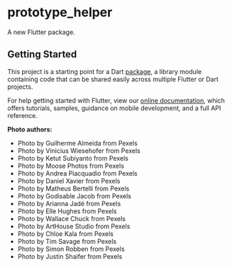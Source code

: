 # prototype_helper

A new Flutter package.

## Getting Started

This project is a starting point for a Dart
[package](https://flutter.dev/developing-packages/),
a library module containing code that can be shared easily across
multiple Flutter or Dart projects.

For help getting started with Flutter, view our 
[online documentation](https://flutter.dev/docs), which offers tutorials, 
samples, guidance on mobile development, and a full API reference.

**Photo authors:**

- Photo by Guilherme Almeida from Pexels
- Photo by Vinicius Wiesehofer from Pexels
- Photo by Ketut Subiyanto from Pexels
- Photo by Moose Photos from Pexels
- Photo by Andrea Piacquadio from Pexels
- Photo by Daniel Xavier from Pexels
- Photo by Matheus Bertelli from Pexels
- Photo by Godisable Jacob from Pexels
- Photo by Arianna Jadé from Pexels
- Photo by Elle Hughes from Pexels
- Photo by Wallace Chuck from Pexels
- Photo by ArtHouse Studio from Pexels
- Photo by Chloe Kala from Pexels
- Photo by Tim Savage from Pexels
- Photo by Simon Robben from Pexels
- Photo by Justin Shaifer from Pexels

